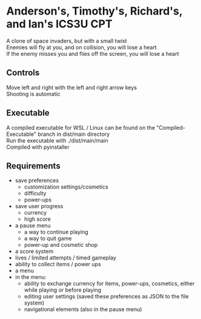 # Anderson's, Timothy's, Richard's, and Ian's ICS3U CPT
A clone of space invaders, but with a small twist<br>
Enemies will fly at you, and on collision, you will lose a heart<br>
If the enemy misses you and flies off the screen, you will lose a heart <br>

## Controls
Move left and right with the left and right arrow keys<br>
Shooting is automatic

## Executable
A compiled executable for WSL / Linux can be found on the "Compiled-Executable" branch in dist/main directory<br>
Run the executable with ./dist/main/main<br>
Compiled with pyinstaller<br>

## Requirements
- save preferences
  - customization settings/cosmetics
  - difficulty
  - power-ups
- save user progress
  - currency
  - high score
- a pause menu
  - a way to continue playing
  - a way to quit game
  - power-up and cosmetic shop
- a score system
- lives / limited attempts / timed gameplay
- ability to collect items / power ups
- a menu
- in the menu:
  - ability to exchange currency for items, power-ups, cosmetics, either while playing or before playing
  - editing user settings (saved these preferences as JSON to the file system)
  - navigational elements (also in the pause menu)
